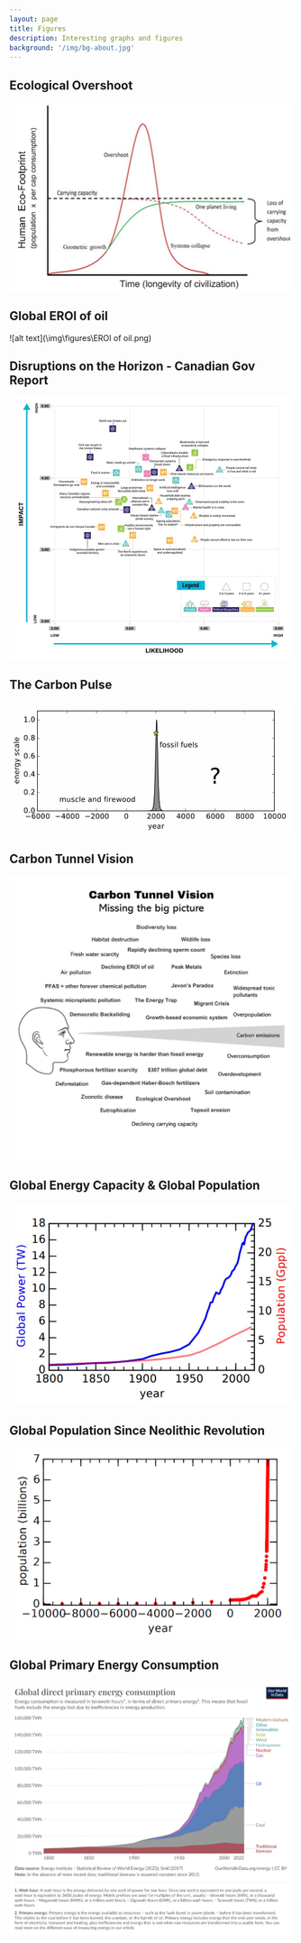 ```yaml
---
layout: page
title: Figures
description: Interesting graphs and figures
background: '/img/bg-about.jpg'
---
```

## Ecological Overshoot
[![Figure 1](\img\figures\Ecological_Overshoot.jpg)](\img\figures\Why_Large_Cities_Wont_Survive_the_Twenty-First_Century.pdf)

## Global EROI of oil
![alt text](\img\figures\EROI of oil.png)

## Disruptions on the Horizon - Canadian Gov Report
[![Figure 1 shows all 35 disruptions depicted along three dimensions: likelihood, impact, and time horizon. It displays the average result for each dimension, according to survey respondents](\img\notes\disruptions_horizon.jpg)](https://horizons.service.canada.ca/en/2024/disruptions/index.shtml#report)

## The Carbon Pulse
[![carbon pulse](\img\figures\carbon_pulse.jpg)](https://escholarship.org/uc/item/9js5291m)

## Carbon Tunnel Vision
[![carbon tunnel vision](\img\figures\carbon_tunnel_vision.jpg)](https://www.reddit.com/r/collapse/comments/1c275xk/carbon_tunnel_vision_collapse_edition/)

## Global Energy Capacity & Global Population
[![energy and population](\img\figures\energy_population.jpg)](https://escholarship.org/uc/item/9js5291m)

## Global Population Since Neolithic Revolution
[![population](\img\figures\world_population.png)](https://escholarship.org/uc/item/9js5291m)

## Global Primary Energy Consumption
[![global primary energy consumption](\img\figures\primary_energy.jpg)](https://ourworldindata.org/grapher/global-primary-energy)